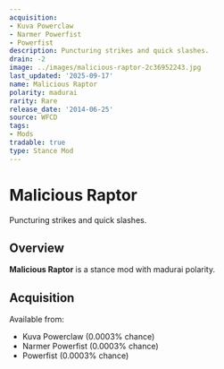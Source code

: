 ```yaml
---
acquisition:
- Kuva Powerclaw
- Narmer Powerfist
- Powerfist
description: Puncturing strikes and quick slashes.
drain: -2
image: ../images/malicious-raptor-2c36952243.jpg
last_updated: '2025-09-17'
name: Malicious Raptor
polarity: madurai
rarity: Rare
release_date: '2014-06-25'
source: WFCD
tags:
- Mods
tradable: true
type: Stance Mod
---
```


# Malicious Raptor

Puncturing strikes and quick slashes.

## Overview

**Malicious Raptor** is a stance mod with madurai polarity.

## Acquisition

Available from:
- Kuva Powerclaw (0.0003% chance)
- Narmer Powerfist (0.0003% chance)
- Powerfist (0.0003% chance)

